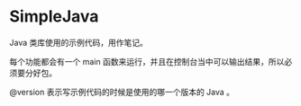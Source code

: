 # SimpleJava

Java 类库使用的示例代码，用作笔记。

每个功能都会有一个 main 函数来运行，并且在控制台当中可以输出结果，所以必须要分好包。

@version 表示写示例代码的时候是使用的哪一个版本的 Java 。